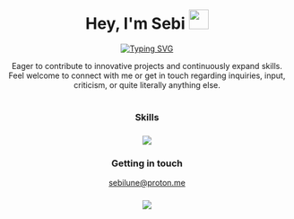 <h1 align="center"><b>Hey, I'm Sebi&nbsp;</b><img src="https://media.giphy.com/media/hvRJCLFzcasrR4ia7z/giphy.gif" width="35"></h1>

<p align="center">
  <a href="https://github.com/DenverCoder1/readme-typing-svg">
      <img src="https://readme-typing-svg.herokuapp.com?font=Lexend&color=cyan&size=25&center=true&vCenter=true&width=600&height=100&lines=Self-taught+Full-Stack+Developer,;Computer+Science+Student,;Linux+Power+User+&hearts;++;Active+Learner/Researcher,;Homelab+Enthusiast," alt="Typing SVG">
  </a>
</p>

<p align="center">Eager to contribute to innovative projects and continuously expand skills. Feel welcome to connect with me or get in touch regarding inquiries, input, criticism, or quite literally anything else.</p>

<h1></h1>

<h3 align="center">Skills<h3>
<p align="center">
  <a href="https://github.com/sebilune">
    <img src="https://skillicons.dev/icons?i=bun,nodejs,nextjs,react,ts,tailwind,sass,bootstrap,git,bash,cpp,python,vscode,vim,debian,apple&perline=8" />
  </a>
</p>

<h3 align="center">Getting in touch</h3>
<p align="center">
  <a href="mailto:sebilune@duck.com?subject=Your%20Inquiry&body=Your%20message%20to%20me%20%5E_%5E">sebilune@proton.me</a>
</p>

<h3 align="center"></h3>
<p align="center">
  <a href="https://github.com/sebilune">
    <img src="https://komarev.com/ghpvc/?username=sebilune&color=blue&style=flat)" />
  </a>
</p>

